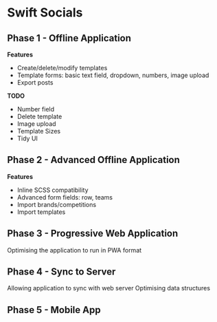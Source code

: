 # Swift Socials

## Phase 1 - Offline Application
**Features**
- Create/delete/modify templates
- Template forms: basic text field, dropdown, numbers, image upload
- Export posts

**TODO**
- Number field
- Delete template
- Image upload
- Template Sizes
- Tidy UI

## Phase 2 - Advanced Offline Application
**Features**
- Inline SCSS compatibility
- Advanced form fields: row, teams
- Import brands/competitions
- Import templates

## Phase 3 - Progressive Web Application
Optimising the application to run in PWA format


## Phase 4 - Sync to Server
Allowing application to sync with web server
Optimising data structures

## Phase 5 - Mobile App

